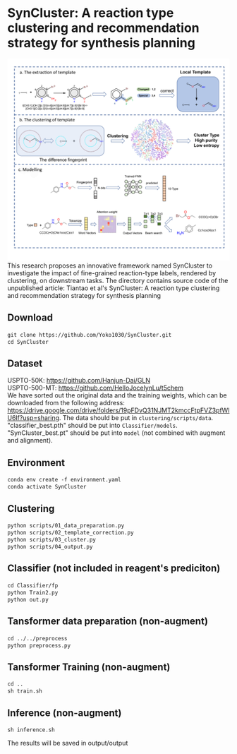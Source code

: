 # SynCluster: A reaction type clustering and recommendation strategy for synthesis planning
![pipline](SynCluster.png) 
This research proposes an innovative framework named SynCluster to investigate the impact of fine-grained reaction-type labels, rendered by clustering, on downstream tasks.
The directory contains source code of the unpublished article:
Tiantao et al's SynCluster: A reaction type clustering and recommendation strategy for synthesis planning

## Download
```
git clone https://github.com/Yoko1030/SynCluster.git
cd SynCluster
```

## Dataset
USPTO-50K: https://github.com/Hanjun-Dai/GLN <br>
USPTO-500-MT: https://github.com/HelloJocelynLu/t5chem <br>
We have sorted out the original data and the training weights, which can be downloaded from the following address: https://drive.google.com/drive/folders/19pFDvQ31NJMT2kmccFtpFVZ3pfWlU6lf?usp=sharing. 
The data should be put in `clustering/scripts/data`. 
"classifier_best.pth" should be put into `Classifier/models`.
"SynCluster_best.pt" should be put into `model` (not combined with augment and alignment).

## Environment

```
conda env create -f environment.yaml
conda activate SynCluster
```

## Clustering
```
python scripts/01_data_preparation.py
python scripts/02_template_correction.py
python scripts/03_cluster.py
python scripts/04_output.py
```
## Classifier (not included in reagent's prediciton)
```
cd Classifier/fp
python Train2.py
python out.py
```
## Tansformer data preparation (non-augment)
```
cd ../../preprocess
python preprocess.py
```
## Tansformer Training (non-augment)
```
cd ..
sh train.sh
```
## Inference (non-augment)
```
sh inference.sh
```
The results will be saved in output/output
